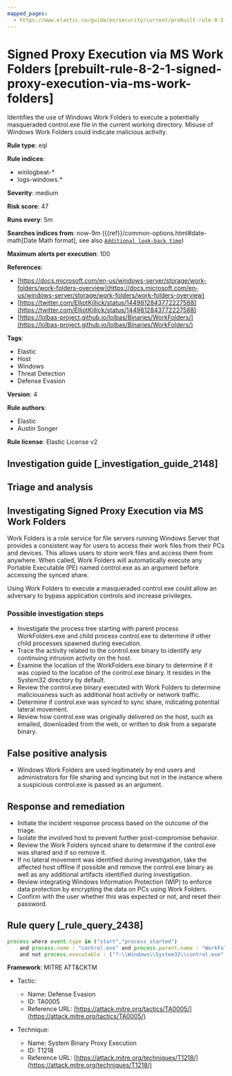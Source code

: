 ```yaml
---
mapped_pages:
  - https://www.elastic.co/guide/en/security/current/prebuilt-rule-8-2-1-signed-proxy-execution-via-ms-work-folders.html
---
```


# Signed Proxy Execution via MS Work Folders [prebuilt-rule-8-2-1-signed-proxy-execution-via-ms-work-folders]

Identifies the use of Windows Work Folders to execute a potentially masqueraded control.exe file in the current working directory. Misuse of Windows Work Folders could indicate malicious activity.

**Rule type**: eql

**Rule indices**:

* winlogbeat-*
* logs-windows.*

**Severity**: medium

**Risk score**: 47

**Runs every**: 5m

**Searches indices from**: now-9m ({{ref}}/common-options.html#date-math[Date Math format], see also [`Additional look-back time`](docs-content://solutions/security/detect-and-alert/create-detection-rule.md#rule-schedule))

**Maximum alerts per execution**: 100

**References**:

* [https://docs.microsoft.com/en-us/windows-server/storage/work-folders/work-folders-overview](https://docs.microsoft.com/en-us/windows-server/storage/work-folders/work-folders-overview)
* [https://twitter.com/ElliotKillick/status/1449812843772227588](https://twitter.com/ElliotKillick/status/1449812843772227588)
* [https://lolbas-project.github.io/lolbas/Binaries/WorkFolders/](https://lolbas-project.github.io/lolbas/Binaries/WorkFolders/)

**Tags**:

* Elastic
* Host
* Windows
* Threat Detection
* Defense Evasion

**Version**: 4

**Rule authors**:

* Elastic
* Austin Songer

**Rule license**: Elastic License v2

## Investigation guide [_investigation_guide_2148]

## Triage and analysis

## Investigating Signed Proxy Execution via MS Work Folders

Work Folders is a role service for file servers running Windows Server that provides a consistent way for users to access
their work files from their PCs and devices. This allows users to store work files and access them from anywhere. When
called, Work Folders will automatically execute any Portable Executable (PE) named control.exe as an argument before
accessing the synced share.

Using Work Folders to execute a masqueraded control.exe could allow an adversary to bypass application controls and
increase privileges.

### Possible investigation steps

- Investigate the process tree starting with parent process WorkFolders.exe and child process control.exe to determine
if other child processes spawned during execution.
- Trace the activity related to the control.exe binary to identify any continuing intrusion activity on the host.
- Examine the location of the WorkFolders.exe binary to determine if it was copied to the location of the control.exe
binary. It resides in the System32 directory by default.
- Review the control.exe binary executed with Work Folders to determine maliciousness such as additional host activity
or network traffic.
- Determine if control.exe was synced to sync share, indicating potential lateral movement.
- Review how control.exe was originally delivered on the host, such as emailed, downloaded from the web, or written to
disk from a separate binary.

## False positive analysis

- Windows Work Folders are used legitimately by end users and administrators for file sharing and syncing but not in the
instance where a suspicious control.exe is passed as an argument.

## Response and remediation

- Initiate the incident response process based on the outcome of the triage.
- Isolate the involved host to prevent further post-compromise behavior.
- Review the Work Folders synced share to determine if the control.exe was shared and if so remove it.
- If no lateral movement was identified during investigation, take the affected host offline if possible and remove the
control.exe binary as well as any additional artifacts identified during investigation.
- Review integrating Windows Information Protection (WIP) to enforce data protection by encrypting the data on PCs using
Work Folders.
- Confirm with the user whether this was expected or not, and reset their password.

## Rule query [_rule_query_2438]

```js
process where event.type in ("start","process_started")
    and process.name : "control.exe" and process.parent.name : "WorkFolders.exe"
    and not process.executable : ("?:\\Windows\\System32\\control.exe", "?:\\Windows\\SysWOW64\\control.exe")
```

**Framework**: MITRE ATT&CKTM

* Tactic:

    * Name: Defense Evasion
    * ID: TA0005
    * Reference URL: [https://attack.mitre.org/tactics/TA0005/](https://attack.mitre.org/tactics/TA0005/)

* Technique:

    * Name: System Binary Proxy Execution
    * ID: T1218
    * Reference URL: [https://attack.mitre.org/techniques/T1218/](https://attack.mitre.org/techniques/T1218/)



